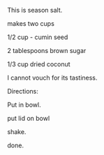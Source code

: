 

This is season salt. 

makes two cups 

1/2 cup - cumin seed 

2 tablespoons brown sugar 

1/3 cup dried coconut 

I cannot vouch for its tastiness. 


Directions: 

Put in bowl.

put lid on bowl 

shake. 

done. 
